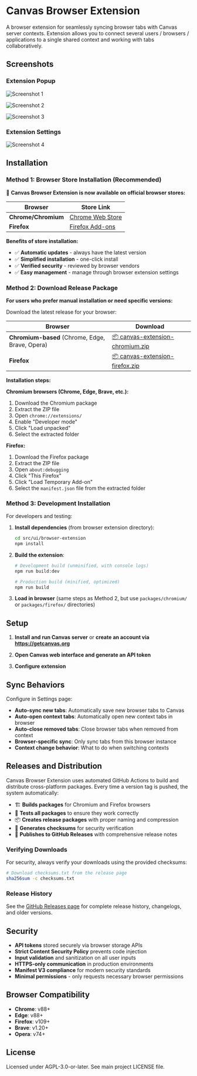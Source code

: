 # Canvas Browser Extension

A browser extension for seamlessly syncing browser tabs with Canvas server contexts. Extension allows you to connect several users / browsers / applications to a single shared context and working with tabs collaboratively.

## Screenshots

### Extension Popup

![Screenshot 1](assets/screenshots/screenshot1.png)

![Screenshot 2](assets/screenshots/screenshot2.png)

![Screenshot 3](assets/screenshots/screenshot3.png)

### Extension Settings

![Screenshot 4](assets/screenshots/screenshot4.png)

## Installation

### Method 1: Browser Store Installation (Recommended)

🚀 **Canvas Browser Extension is now available on official browser stores:**

| Browser | Store Link |
|---------|------------|
| **Chrome/Chromium** | [Chrome Web Store](https://chromewebstore.google.com/detail/nddefgjgkhcpmgpipifjacmoinoncdgl) |
| **Firefox** | [Firefox Add-ons](https://addons.mozilla.org/en-US/firefox/addon/canvas-browser-extension) |

**Benefits of store installation:**
- ✅ **Automatic updates** - always have the latest version
- ✅ **Simplified installation** - one-click install
- ✅ **Verified security** - reviewed by browser vendors
- ✅ **Easy management** - manage through browser extension settings

### Method 2: Download Release Package

**For users who prefer manual installation or need specific versions:**

Download the latest release for your browser:

| Browser | Download |
|---------|----------|
| **Chromium-based** (Chrome, Edge, Brave, Opera) | [📦 canvas-extension-chromium.zip](https://github.com/canvas-ai/canvas-server/releases/latest) |
| **Firefox** | [📦 canvas-extension-firefox.zip](https://github.com/canvas-ai/canvas-server/releases/latest) |

**Installation steps:**

**Chromium browsers (Chrome, Edge, Brave, etc.):**
1. Download the Chromium package
2. Extract the ZIP file
3. Open `chrome://extensions/`
4. Enable "Developer mode"
5. Click "Load unpacked"
6. Select the extracted folder

**Firefox:**
1. Download the Firefox package
2. Extract the ZIP file
3. Open `about:debugging`
4. Click "This Firefox"
5. Click "Load Temporary Add-on"
6. Select the `manifest.json` file from the extracted folder

### Method 3: Development Installation

For developers and testing:

1. **Install dependencies** (from browser extension directory):
   ```bash
   cd src/ui/browser-extension
   npm install
   ```

2. **Build the extension**:
   ```bash
   # Development build (unminified, with console logs)
   npm run build:dev
   
   # Production build (minified, optimized)
   npm run build
   ```

3. **Load in browser** (same steps as Method 2, but use `packages/chromium/` or `packages/firefox/` directories)

## Setup

1. **Install and run Canvas server** or **create an account via https://getcanvas.org**

2. **Open Canvas web interface and generate an API token**

3. **Configure extension**

## Sync Behaviors

Configure in Settings page:

- **Auto-sync new tabs**: Automatically save new browser tabs to Canvas
- **Auto-open context tabs**: Automatically open new context tabs in browser
- **Auto-close removed tabs**: Close browser tabs when removed from context
- **Browser-specific sync**: Only sync tabs from this browser instance
- **Context change behavior**: What to do when switching contexts

## Releases and Distribution

Canvas Browser Extension uses automated GitHub Actions to build and distribute cross-platform packages. Every time a version tag is pushed, the system automatically:

- 🏗️ **Builds packages** for Chromium and Firefox browsers
- 🧪 **Tests all packages** to ensure they work correctly
- 📦 **Creates release packages** with proper naming and compression
- 🔐 **Generates checksums** for security verification
- 🚀 **Publishes to GitHub Releases** with comprehensive release notes

### Verifying Downloads

For security, always verify your downloads using the provided checksums:

```bash
# Download checksums.txt from the release page
sha256sum -c checksums.txt
```

### Release History

See the [GitHub Releases page](https://github.com/canvas-ai/canvas-server/releases) for complete release history, changelogs, and older versions.

## Security

- **API tokens** stored securely via browser storage APIs
- **Strict Content Security Policy** prevents code injection
- **Input validation** and sanitization on all user inputs
- **HTTPS-only communication** in production environments
- **Manifest V3 compliance** for modern security standards
- **Minimal permissions** - only requests necessary browser permissions

## Browser Compatibility

- **Chrome**: v88+
- **Edge**: v88+
- **Firefox**: v109+
- **Brave**: v1.20+
- **Opera**: v74+

## License

Licensed under AGPL-3.0-or-later. See main project LICENSE file. 
